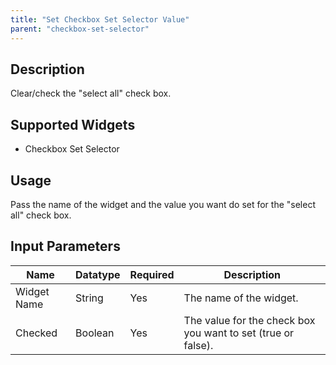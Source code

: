 ```yaml
---
title: "Set Checkbox Set Selector Value"
parent: "checkbox-set-selector"
---
```

## Description
Clear/check the "select all" check box.

## Supported Widgets
 + Checkbox Set Selector

## Usage
Pass the name of the widget and the value you want do set for the "select all" check box.

## Input Parameters



Name | Datatype | Required | Description
---- | -------- | ------- |---------------
Widget Name | String | Yes | The name of the widget.
Checked | Boolean | Yes | The value for the check box you want to set (true or false).
